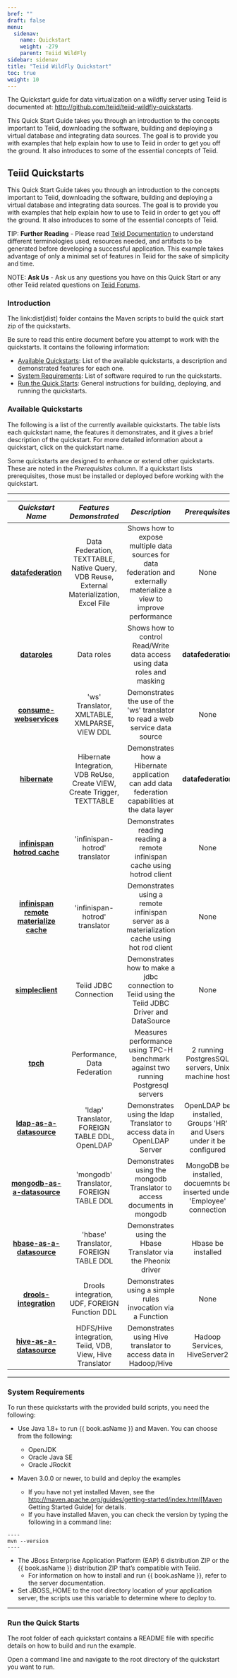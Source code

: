 ```yaml
---
bref: ""
draft: false
menu:
  sidenav:
    name: Quickstart
    weight: -279
    parent: Teiid WildFly
sidebar: sidenav
title: "Teiid WildFly Quickstart"
toc: true
weight: 10
---
```


The Quickstart guide for data virtualization on a wildfly server using Teiid is documented at: http://github.com/teiid/teiid-wildfly-quickstarts.

This Quick Start Guide takes you through an introduction to the concepts important to Teiid, downloading the software, building and deploying a virtual database and integrating data sources. The goal is to provide you with examples that help explain how to use to Teiid in order to get you off the ground. It also introduces to some of the essential concepts of Teiid.

## Teiid Quickstarts

This Quick Start Guide takes you through an introduction to the concepts important to Teiid, downloading the software, building and deploying a virtual database and integrating data sources. The goal is to provide you with examples that help explain how to use to Teiid in order to get you off the ground.  It also introduces to some of the essential concepts of Teiid.

TIP: **Further Reading** - Please read [Teiid Documentation](http://teiid.github.io/teiid-documents/master/content/) to understand different terminologies used, resources needed, and artifacts to be generated before developing a successful application. This example takes advantage of only a minimal set of features in Teiid for the sake of simplicity and time.

NOTE: **Ask Us** - Ask us any questions you have on this Quick Start or any other Teiid related questions on [Teiid Forums](https://community.jboss.org/en/teiid?view=discussions).

### Introduction

The link:dist[dist] folder contains the Maven scripts to build the quick start zip of the quickstarts.

Be sure to read this entire document before you attempt to work with the quickstarts. It contains the following information:

* [Available Quickstarts](#available-quickstarts): List of the available quickstarts, a description and demonstrated features for each one.
* [System Requirements](#system-requirements): List of software required to run the quickstarts.
* [Run the Quick Starts](#run-the-quick-starts): General instructions for building, deploying, and running the quickstarts.

### Available Quickstarts

The following is a list of the currently available quickstarts. The table lists each quickstart name, the features it demonstrates, and it gives a brief description of the quickstart. For more detailed information about a quickstart, click on the quickstart name.

Some quickstarts are designed to enhance or extend other quickstarts. These are noted in the *Prerequisites* column. If a quickstart lists prerequisites, those must be installed or deployed before working with the quickstart.

---
|*Quickstart Name*|*Features Demonstrated*|*Description*|*Prerequisites* |
|:-:|:-:|:-:|:-:|
| [**datafederation**](https://github.com/teiid/teiid-quickstarts/blob/master/vdb-datafederation/README.adoc) | Data Federation, TEXTTABLE, Native Query, VDB Reuse, External Materialization, Excel File  | Shows how to expose multiple data sources for data federation and externally materialize a view to improve performance  | None |
| [**dataroles**](https://github.com/teiid/teiid-quickstarts/blob/master/vdb-dataroles/README.adoc) |Data roles |Shows how to control Read/Write data access using data roles and masking | **datafederation** |
| [**consume-webservices**](https://github.com/teiid/teiid-quickstarts/blob/master/webservices-as-a-datasource/README.adoc) |'ws' Translator, XMLTABLE, XMLPARSE, VIEW DDL |Demonstrates the use of the 'ws' translator to read a web service data source |None
| [**hibernate**](https://github.com/teiid/teiid-quickstarts/blob/master/hibernate-on-top-of-teiid/README.adoc) |Hibernate Integration, VDB ReUse, Create VIEW, Create Trigger, TEXTTABLE |Demonstrates how a Hibernate application can add data federation capabilities at the data layer | **datafederation**
|[**infinispan hotrod cache**](https://github.com/teiid/teiid-quickstarts/blob/master/infinispan-hotrod-as-a-datasource/README.adoc) |'infinispan-hotrod' translator |Demonstrates reading reading a remote infinispan cache using hotrod client |None
|[**infinispan remote materialize cache**](https://github.com/teiid/teiid-quickstarts/blob/master/infinispan-hotrod-as-mat-cache/README.adoc) |'infinispan-hotrod' translator |Demonstrates using a remote infinispan server as a materialization cache using hot rod client|None
|[**simpleclient**](https://github.com/teiid/teiid-quickstarts/blob/master/simpleclient/README.adoc) |Teiid JDBC Connection |Demonstrates how to make a jdbc connection to Teiid using the Teiid JDBC Driver and DataSource |None
|[**tpch**](https://github.com/teiid/teiid-quickstarts/blob/master/tpch/README.adoc) |Performance, Data Federation |Measures performance using TPC-H benchmark against two running Postgresql servers |2 running PostgresSQL servers, Unix machine host
|[**ldap-as-a-datasource**](https://github.com/teiid/teiid-quickstarts/blob/master/ldap-as-a-datasource/README.adoc) |'ldap' Translator, FOREIGN TABLE DDL, OpenLDAP |Demonstrates using the ldap Translator to access data in OpenLDAP Server |OpenLDAP be installed, Groups 'HR' and Users under it be configured
|[**mongodb-as-a-datasource**](https://github.com/teiid/teiid-quickstarts/blob/master/mongodb-as-a-datasource/README.adoc) |'mongodb' Translator, FOREIGN TABLE DDL |Demonstrates using the mongodb Translator to access documents in mongodb |MongoDB be installed, docuemnts be inserted under 'Employee' connection
|[**hbase-as-a-datasource**](https://github.com/teiid/teiid-quickstarts/blob/master/hbase-as-a-datasource/README.adoc) |'hbase' Translator, FOREIGN TABLE DDL |Demonstrates using the Hbase Translator via the Pheonix driver |Hbase be installed
|[**drools-integration**](https://github.com/teiid/teiid-quickstarts/blob/master/drools-integration/README.adoc) | Drools integration, UDF, FOREIGN Function DDL |Demonstrates using a simple rules invocation via a Function |None
|[**hive-as-a-datasource**](https://github.com/teiid/teiid-quickstarts/blob/master/hive-as-a-datasource/README.adoc) |HDFS/Hive integration, Teiid, VDB, View, Hive Translator |Demonstrates using Hive translator to access data in Hadoop/Hive |Hadoop Services, HiveServer2

---
### System Requirements

To run these quickstarts with the provided build scripts, you need the following:

- Use Java 1.8+ to run {{ book.asName }} and Maven. You can choose from the following:
  - OpenJDK
  - Oracle Java SE
  - Oracle JRockit

- Maven 3.0.0 or newer, to build and deploy the examples
  - If you have not yet installed Maven, see the http://maven.apache.org/guides/getting-started/index.html[Maven Getting Started Guide] for details.
  - If you have installed Maven, you can check the version by typing the following in a command line:

```
----
mvn --version 
----
```
- The JBoss Enterprise Application Platform (EAP) 6 distribution ZIP or the {{ book.asName }} distribution ZIP that’s compatible with Teiid.
  - For information on how to install and run {{ book.asName }}, refer to the server documentation.
- Set JBOSS_HOME to the root directory location of your application server, the scripts use this variable to determine where to deploy to.

---

### Run the Quick Starts

The root folder of each quickstart contains a README file with specific details on how to build and run the example.

Open a command line and navigate to the root directory of the quickstart you want to run.

